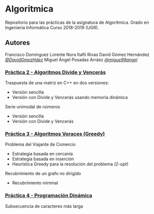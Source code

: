 # Algoritmica
Repositorio para las prácticas de la asignatura de Algorítmica. Grado en Ingeniería Informática Curso 2018-2019 (UGR).

## Autores
Francisco Domínguez Lorente
Nora Itafti Rivas
David Gómez Hernández [*@DavidGmezHdez*](https://github.com/davidgmezhdez)
Miguel Ángel Posadas Arráez [*@migue99angel*](https://github.com/migue99angel)

### [Práctica 2 - Algoritmos Divide y Vencerás](https://github.com/frandominguez03/IA/tree/master/Practica%201)
Traspuesta de una matriz en C++ en dos versiones:
- Versión sencilla
- Versión con Divide y Vencerás usando memoria dinámica

Serie unimodal de números
- Versión sencilla
- Versión con Divide y Vencerás

### [Práctica 3 - Algoritmos Voraces (Greedy)](https://github.com/frandominguez03/IA/tree/master/Practica%202)
Problema del Viajante de Comercio
- Estrategia basada en cercanía
- Estrategia basada en inserción
- Heurística Greedy para la resolución del problema *(2-opt)*

Recubrimiento de un grafo no dirigido
- Recubrimiento minimal

### [Práctica 4 - Programación Dinámica](https://github.com/frandominguez03/IA/tree/master/Practica%203)
Subsecuencia de caracteres más larga